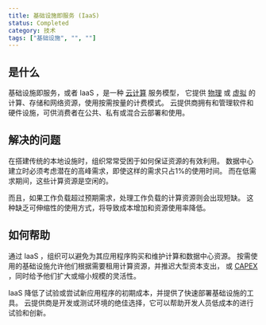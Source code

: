 ```yaml
---
title: 基础设施即服务 (IaaS)
status: Completed
category: 技术
tags: ["基础设施", "", ""]
---
```


## 是什么

基础设施即服务，或者 IaaS ，是一种 [云计算](/zh-cn/cloud-computing/) 服务模型，
它提供 [物理](/bare-metal-machine/) 或 [虚拟](/zh-cn/virtualization/) 的计算、存储和网络资源，使用按需按量的计费模式。
云提供商拥有和管理软件和硬件设施，可供消费者在公共、私有或混合云部署和使用。

## 解决的问题

在搭建传统的本地设施时，组织常常受困于如何保证资源的有效利用。
数据中心建立时必须考虑潜在的高峰需求，即使这样的需求只占1%的使用时间。
而在低需求期间，这些计算资源是空闲的。

而且，如果工作负载超过预期需求，处理工作负载的计算资源则会出现短缺。
这种缺乏可伸缩性的使用方式，将导致成本增加和资源使用率降低。

## 如何帮助

通过 IaaS ，组织可以避免为其应用程序购买和维护计算和数据中心资源。
按需使用的基础设施允许他们根据需要租用计算资源，并推迟大型资本支出，
或 [CAPEX](https://en.wikipedia.org/wiki/Capital_expenditure) ，同时给予他们扩大或缩小规模的灵活性。

IaaS 降低了试验或尝试新应用程序的初期成本，并提供了快速部署基础设施的工具。
云提供商是开发或测试环境的绝佳选择，它可以帮助开发人员低成本的进行试验和创新。
